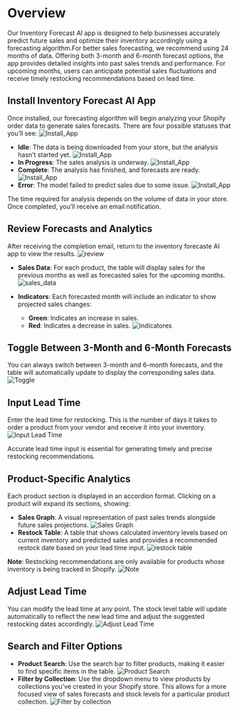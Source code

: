 # Overview

Our Inventory Forecast AI app is designed to help businesses accurately predict future sales and optimize their inventory accordingly using a forecasting algorithm.For better sales forecasting, we recommend using 24 months of data. Offering both 3-month and 6-month forecast options, the app provides detailed insights into past sales trends and performance. For upcoming months, users can anticipate potential sales fluctuations and receive timely restocking recommendations based on lead time.

## Install Inventory Forecast AI App
Once installed, our forecasting algorithm will begin analyzing your Shopify order data to generate sales forecasts. There are four possible statuses that you’ll see:
![Install_App](../bigcommerce/images/inventory_app.png)
- **Idle**: The data is being downloaded from your store, but the analysis hasn’t started yet.
![Install_App](../bigcommerce/images/waitingfordata.png)
- **In Progress**: The sales analysis is underway.
![Install_App](../bigcommerce/images/InventoryInprogress.png)
- **Complete**: The analysis has finished, and forecasts are ready.
![Install_App](../bigcommerce/images/inventory1.png)
- **Error**: The model failed to predict sales due to some issue.
![Install_App](../bigcommerce/images/SWrong.png)

The time required for analysis depends on the volume of data in your store. Once completed, you’ll receive an email notification.

## Review Forecasts and Analytics
After receiving the completion email, return to the inventory forecaste AI app to view the results.
![review](../bigcommerce/images/inventory_app.png)

- **Sales Data**: For each product, the table will display sales for the previous months as well as forecasted sales for the upcoming months.
![sales_data](../bigcommerce/images/InventorySalesdata.png)

- **Indicators**: Each forecasted month will include an indicator to show projected sales changes:
  - **Green**: Indicates an increase in sales.
  - **Red**: Indicates a decrease in sales.
  ![indicatores](../bigcommerce/images/InventoryIndicator.png)


## Toggle Between 3-Month and 6-Month Forecasts
You can always switch between 3-month and 6-month forecasts, and the table will automatically update to display the corresponding sales data.
![Toggle](../bigcommerce/images/ForecastDuration.png)

## Input Lead Time
Enter the lead time for restocking. This is the number of days it takes to order a product from your vendor and receive it into your inventory. 
![Input Lead Time](../bigcommerce/images/LeadTime.png)

Accurate lead time input is essential for generating timely and precise restocking recommendations.

## Product-Specific Analytics
Each product section is displayed in an accordion format. Clicking on a product will expand its sections, showing:

- **Sales Graph**: A visual representation of past sales trends alongside future sales projections.
![Sales Graph](../bigcommerce/images/Salesgraph.png)
- **Restock Table**: A table that shows calculated inventory levels based on current inventory and predicted sales and provides a recommended restock date based on your lead time input.
![restock table](../bigcommerce/images/RestockTable.png)

**Note**: Restocking recommendations are only available for products whose inventory is being tracked in Shopify.
![Note](../bigcommerce/images/Note.png)

## Adjust Lead Time
You can modify the lead time at any point. The stock level table will update automatically to reflect the new lead time and adjust the suggested restocking dates accordingly.
![Adjust Lead Time](../bigcommerce/images/LeadTimeStock.png)

## Search and Filter Options
- **Product Search**: Use the search bar to filter products, making it easier to find specific items in the table.
![Product Search](../bigcommerce/images/Search.png)
- **Filter by Collection**: Use the dropdown menu to view products by collections you’ve created in your Shopify store. This allows for a more focused view of sales forecasts and stock levels for a particular product collection.
![Filter by collection](../bigcommerce/images/CollectionsInventory.png)
